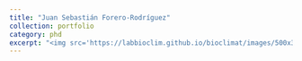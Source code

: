 ```yaml
---
title: "Juan Sebastián Forero-Rodríguez"
collection: portfolio
category: phd
excerpt: "<img src='https://labbioclim.github.io/bioclimat/images/500x300.png'>I am interested in the effect of climate on the ecology, evolution, and distribution of biodiversity. My current work focuses on understanding how environmental dynamics determine the spatio-­temporal patterns of global amphibian declines triggered by emerging diseases"
---
```



